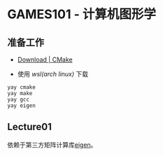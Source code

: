 # GAMES101 - 计算机图形学

## 准备工作

- [Download | CMake](https://cmake.org/download/)

- 使用 _wsl(arch linux)_ 下载

```shell
yay cmake
yay make
yay gcc
yay eigen
```

## Lecture01

依赖于第三方矩阵计算库[eigen](https://eigen.tuxfamily.org/index.php?title=Main_Page)。